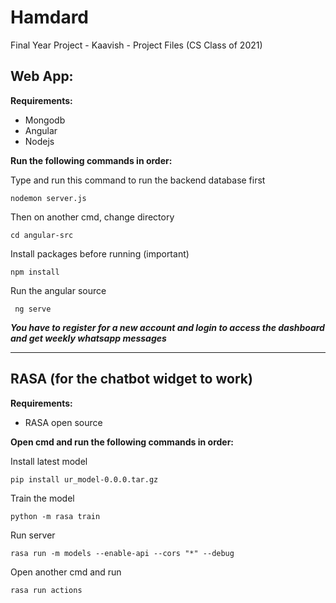 # Hamdard
Final Year Project - Kaavish -  Project Files (CS Class of 2021)


## Web App:

**Requirements:**
- Mongodb
- Angular
- Nodejs

**Run the following commands in order:**

Type and run this command to run the backend database first

    nodemon server.js

Then on another cmd, change directory

    cd angular-src

Install packages before running (important)

    npm install

Run the angular source 

     ng serve

**_You have to register for a new account and login to access the dashboard and get weekly whatsapp messages_**

--------------------------------------------------------------

## RASA (for the chatbot widget to work)

**Requirements:**

- RASA open source

**Open cmd and run the following commands in order:**

Install latest model

    pip install ur_model-0.0.0.tar.gz

Train the model

    python -m rasa train

Run server

    rasa run -m models --enable-api --cors "*" --debug
    
Open another cmd and run

    rasa run actions
    
